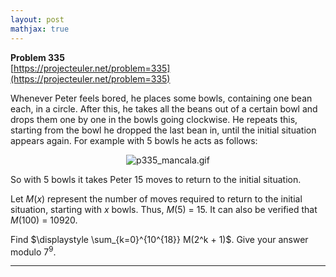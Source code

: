 ```yaml
---
layout: post
mathjax: true
---
```

**Problem 335**  
[https://projecteuler.net/problem=335](https://projecteuler.net/problem=335)

<p>Whenever Peter feels bored, he places some bowls, containing one bean each, in a circle. After this, he takes all the beans out of a certain bowl and drops them one by one in the bowls going clockwise. He repeats this, starting from the bowl he dropped the last bean in, until the initial situation appears again. For example with 5 bowls he acts as follows:</p>

<div align="center"><img src="project/images/p335_mancala.gif" class="dark_img" alt="p335_mancala.gif" /></div>

<p>So with 5 bowls it takes Peter 15 moves to return to the initial situation.</p>

<p>Let <var>M</var>(<var>x</var>) represent the number of moves required to return to the initial situation, starting with <var>x</var> bowls. Thus, <var>M</var>(5) = 15. It can also be verified that <var>M</var>(100) = 10920.</p>

<p>Find $\displaystyle \sum_{k=0}^{10^{18}} M(2^k + 1)$. Give your answer modulo 7<sup>9</sup>.</p>


---
